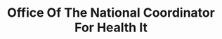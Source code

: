 ---
# This topic lives at
# https://digital.gov/topics/office-of-the-national-coordinator-for-health-it

# Topic Title
title: "Office Of The National Coordinator For Health It"

# description — keep it short and clear
# summary: ""

# Weight
weight: 1

# For more information on managing topics,
# see https://github.com/GSA/digitalgov.gov/wiki/topics
---